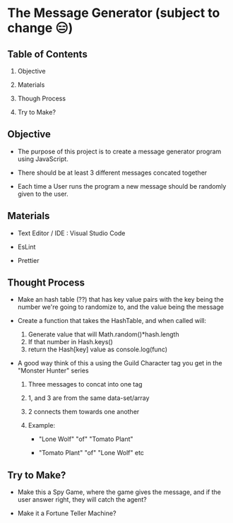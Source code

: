 # The Message Generator  (subject to change :expressionless:)

## **Table of Contents**

1. Objective

2. Materials

3. Though Process

4. Try to Make?

## Objective

+ The purpose of this project is to create a message generator program using JavaScript.

+ There should be at least 3 different messages concated together

+ Each time a User runs the program a new message should be randomly given to the user.

## Materials

+ Text Editor / IDE : Visual Studio Code

+ EsLint

+ Prettier

## Thought Process

+ Make an hash table (??) that has key value pairs with the key being the number we're going to randomize to, and the value being the message

+ Create a function that takes the HashTable, and when called will:
    1. Generate value that will Math.random()*hash.length
    2. If that number in Hash.keys()
    3. return the Hash\[key] value as console.log(func)

+ A good way think of this a using the Guild Character tag you get in the "Monster Hunter" series
    1. Three messages to concat into one tag

    2. 1, and 3 are from the same data-set/array

    3. 2 connects them towards one another

    4. Example:

        + "Lone Wolf" "of" "Tomato Plant"

        + "Tomato Plant" "of" "Lone Wolf" etc

## Try to Make?

+ Make this a Spy Game, where the game gives the message, and if the user answer right, they will catch the agent?

+ Make it a Fortune Teller Machine?
